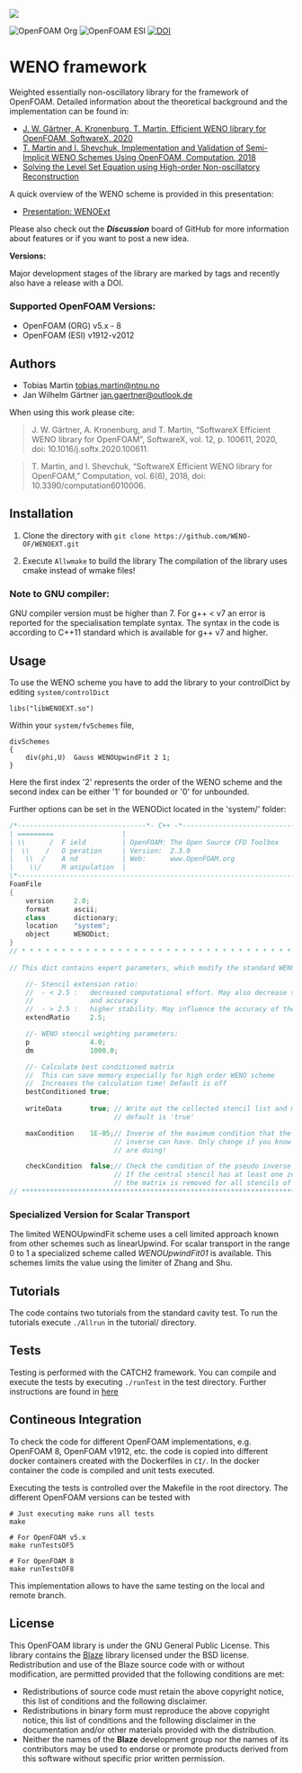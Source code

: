 ![](documentation/WENOLogo.png)

![OpenFOAM Org](https://github.com/WENO-OF/WENOEXT/actions/workflows/c-ofORG.yml/badge.svg) 
![OpenFOAM ESI](https://github.com/WENO-OF/WENOEXT/actions/workflows/c-ofESI.yml/badge.svg)
[![DOI](https://zenodo.org/badge/DOI/10.5281/zenodo.4704734.svg)](https://doi.org/10.5281/zenodo.4704734)


# WENO framework

Weighted essentially non-oscillatory library for the framework of OpenFOAM.
Detailed information about the theoretical background and the implementation can 
be found in:

 * [J. W. Gärtner, A. Kronenburg, T. Martin, Efficient WENO library for OpenFOAM, SoftwareX, 2020](./documentation/Gaertner2020.pdf)
 * [T. Martin and I. Shevchuk, Implementation and Validation of Semi-Implicit WENO Schemes Using OpenFOAM, Computation, 2018](./documentation/Martin2018.pdf)
 * [Solving the Level Set Equation using High-order Non-oscillatory Reconstruction](./documentation/Martin_Solving_the_Level_Set_Equation_using_High-order_Non-oscillatory_Reconstruction.pdf)

A quick overview of the WENO scheme is provided in this presentation:

 * [Presentation: WENOExt](./documentation/WENO-Presentation.pdf)

Please also check out the ***Discussion*** board of GitHub for more information about features or if you want to post a new idea.

**Versions:**

Major development stages of the library are marked by tags and recently also have a release with a DOI. 

### Supported OpenFOAM Versions:

 * OpenFOAM (ORG) v5.x - 8
 * OpenFOAM (ESI) v1912-v2012

## Authors

 * Tobias Martin <tobias.martin@ntnu.no>
 * Jan Wilhelm Gärtner <jan.gaertner@outlook.de>

When using this work please cite:
> J. W. Gärtner, A. Kronenburg, and T. Martin, “SoftwareX Efficient WENO library for OpenFOAM”, SoftwareX, vol. 12, p. 100611, 2020, doi: 10.1016/j.softx.2020.100611.

> T. Martin, and I. Shevchuk, “SoftwareX Efficient WENO library for OpenFOAM,” Computation, vol. 6(6), 2018, doi: 10.3390/computation6010006.

## Installation

1. Clone the directory with
    `git clone https://github.com/WENO-OF/WENOEXT.git`

2. Execute `Allwmake` to build the library
   The compilation of the library uses cmake instead of wmake files!


### Note to GNU compiler:

GNU compiler version must be higher than 7. For g++ < v7 an error is reported for 
the specialisation template syntax. 
The syntax in the code is according to C++11 standard which is available for g++ v7 and higher. 
 

## Usage

To use the WENO scheme you have to add the library to your controlDict by editing `system/controlDict`

    libs("libWENOEXT.so")

Within your `system/fvSchemes` file,

    divSchemes
    {
        div(phi,U) 	Gauss WENOUpwindFit 2 1;
    }

Here the first index '2' represents the order of the WENO scheme and the second index can be either
'1' for bounded or '0' for unbounded.

Further options can be set in the WENODict located in the 'system/' folder:

```C++
/*--------------------------------*- C++ -*----------------------------------*\
| =========                 |                                                 |
| \\      /  F ield         | OpenFOAM: The Open Source CFD Toolbox           |
|  \\    /   O peration     | Version:  2.3.0                                 |
|   \\  /    A nd           | Web:      www.OpenFOAM.org                      |
|    \\/     M anipulation  |                                                 |
\*---------------------------------------------------------------------------*/
FoamFile
{
    version     2.0;
    format      ascii;
    class       dictionary;
    location    "system";
    object      WENODict;
}
// * * * * * * * * * * * * * * * * * * * * * * * * * * * * * * * * * * * * * //
 
// This dict contains expert parameters, which modify the standard WENO scheme.

    //- Stencil extension ratio:
    //  - < 2.5 :   decreased computational effort. May also decrease stability
    //              and accuracy
    //  - > 2.5 :   higher stability. May influence the accuracy of the SVD
    extendRatio     2.5;

    //- WENO stencil weighting parameters:
    p               4.0;
    dm              1000.0;

    //- Calculate best conditioned matrix
    //  This can save memory especially for high order WENO scheme
    //  Increases the calculation time! Default is off
    bestConditioned true;
    
    writeData       true; // Write out the collected stencil list and matrix data
                          // default is 'true' 

    maxCondition    1E-05;// Inverse of the maximum condition that the pseudo 
                          // inverse can have. Only change if you know what you
                          // are doing!

    checkCondition  false;// Check the condition of the pseudo inverse matrix
                          // If the central stencil has at least one zero entry
                          // the matrix is removed for all stencils of this cell.
// ************************************************************************* /
```

### Specialized Version for Scalar Transport

The limited WENOUpwindFit scheme uses a cell limited approach known from other
schemes such as linearUpwind. For scalar transport in the range 0 to 1 a 
specialized scheme called *WENOUpwindFit01* is available. This schemes limits
the value using the limiter of Zhang and Shu.




## Tutorials

The code contains two tutorials from the standard cavity test. 
To run the tutorials execute `./Allrun` in the tutorial/ directory.

## Tests

Testing is performed with the CATCH2 framework. You can compile and execute the tests
by executing `./runTest` in the test directory. Further instructions are found in [here](tests/TestInstructions.md) 

## Contineous Integration

To check the code for different OpenFOAM implementations, e.g. OpenFOAM 8,
OpenFOAM v1912, etc. the code is copied into different docker containers
created with the Dockerfiles in `CI/`. In the docker container the code is compiled
and unit tests executed. 

Executing the tests is controlled over the Makefile in the root directory. The
different OpenFOAM versions can be tested with 

```
# Just executing make runs all tests
make

# For OpenFOAM v5.x
make runTestsOF5

# For OpenFOAM 8
make runTestsOF8
```

This implementation allows to have the same testing on the local and remote branch.


## License 

This OpenFOAM library is under the GNU General Public License. This library contains the [Blaze](https://bitbucket.org/blaze-lib/blaze/src/master/) library licensed under the BSD license. 
Redistribution and use of the Blaze source code with or without modification, are permitted provided that the following conditions are met:

  * Redistributions of source code must retain the above copyright notice, this list of conditions and the following disclaimer.
  * Redistributions in binary form must reproduce the above copyright notice, this list of conditions and the following disclaimer in the documentation and/or other materials provided with the distribution.
  * Neither the names of the **Blaze** development group nor the names of its contributors may be used to endorse or promote products derived from this software without specific prior written permission.



